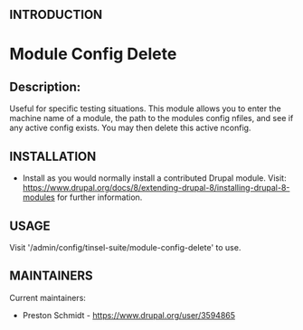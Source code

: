 INTRODUCTION
------------

# Module Config Delete

## Description:

Useful for specific testing situations. This module allows you to enter the machine name of a module, the path to the modules config nfiles, and see if any active config exists. You may then delete this active nconfig.

INSTALLATION
------------
 
 * Install as you would normally install a contributed Drupal module. Visit:
   https://www.drupal.org/docs/8/extending-drupal-8/installing-drupal-8-modules
   for further information.

USAGE
-----

Visit '/admin/config/tinsel-suite/module-config-delete' to use.

MAINTAINERS
-----------

Current maintainers:
 * Preston Schmidt - https://www.drupal.org/user/3594865
